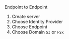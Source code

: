Endpoint to Endpoint


1. Create server
2. Choose Identity Provider
3. Choose Endpoint
4. Choose Domain   `S3`   or `FSx`
